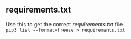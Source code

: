 ## requirements.txt
Use this to get the correct *requirements.txt* file\
``` pip3 list --format=freeze > requirements.txt ```
<!-- #git push -->